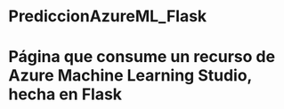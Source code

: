 # PrediccionAzureML_Flask
# Página que consume un recurso de Azure Machine Learning Studio, hecha en Flask
